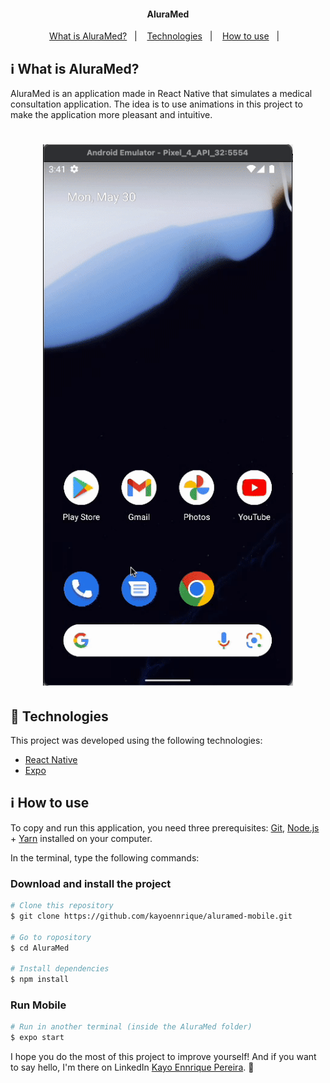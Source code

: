 <h4 align="center">
AluraMed
</h4>

<p align="center">
  <a href="#information_source-o-que-é-aluramed">What is AluraMed?</a>&nbsp;&nbsp;&nbsp;|&nbsp;&nbsp;&nbsp;
  <a href="#rocket-Technologies">Technologies</a>&nbsp;&nbsp;&nbsp;|&nbsp;&nbsp;&nbsp;
  <a href="#information_source-how-to-use">How to use</a>&nbsp;&nbsp;&nbsp;|&nbsp;&nbsp;&nbsp;
</p>

## :information_source: What is AluraMed?

AluraMed is an application made in React Native that simulates a medical consultation application. The idea is to use animations in this project to make the application more pleasant and intuitive.

<h1 align="center">
    <img alt="Demonstracao" title="Demonstracao" src=".images/demo.gif" width="400px" />
</h1>

## :rocket: Technologies

This project was developed using the following technologies:

- [React Native][rn]
- [Expo][expo]

## :information_source: How to use

To copy and run this application, you need three prerequisites: [Git](https://git-scm.com), [Node.js][nodejs] + [Yarn][yarn] installed on your computer.

In the terminal, type the following commands:

### Download and install the project

```bash
# Clone this repository
$ git clone https://github.com/kayoennrique/aluramed-mobile.git

# Go to ropository
$ cd AluraMed

# Install dependencies
$ npm install
```

### Run Mobile

```bash
# Run in another terminal (inside the AluraMed folder)
$ expo start
```

I hope you do the most of this project to improve yourself! And if you want to say hello, I'm there on LinkedIn [Kayo Ennrique Pereira](https://www.linkedin.com/in/kayoennrique/). :wave:

[nodejs]: https://nodejs.org/
[expo]: https://docs.expo.dev/
[rn]: https://facebook.github.io/react-native/
[yarn]: https://yarnpkg.com/
